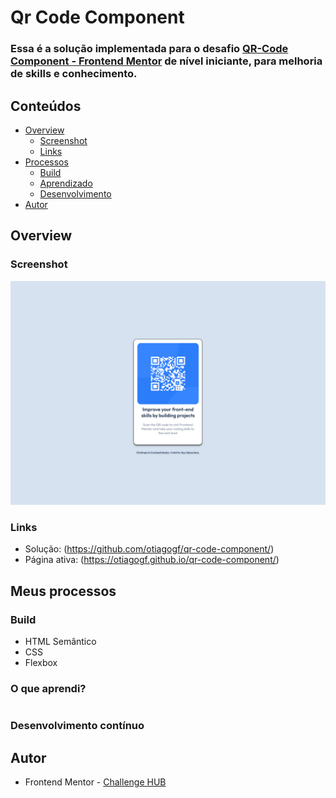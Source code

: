 # Qr Code Component 

### Essa é a solução implementada para o desafio [QR-Code Component - Frontend Mentor](https://www.frontendmentor.io/challenges/qr-code-component-iux_sIO_H) de nível iniciante, para melhoria de skills e conhecimento.

## Conteúdos
- [Overview](#overview)
    - [Screenshot](#screenshot)
    - [Links](#links)
- [Processos](#meus-processos)
    - [Build](#build)
    - [Aprendizado](#o-que-aprendi)
    - [Desenvolvimento](#desenvolvimento-contínuo)
- [Autor](#author)

## Overview

### Screenshot
<img src="./Desktop_version.png">

### Links
- Solução: (https://github.com/otiagogf/qr-code-component/)
- Página ativa: (https://otiagogf.github.io/qr-code-component/)

## Meus processos

### Build 
- HTML Semântico
- CSS
- Flexbox

### O que aprendi?

```css 

``` 

### Desenvolvimento contínuo


## Autor 
- Frontend Mentor - [Challenge HUB](https://www.figma.com/file/WwbNODiHJvGodLD2LdTbYY/QR-code-component---Challenge-Frontend-Mentor-(Community)?type=design&node-id=0%3A1&mode=design&t=IwY1KZJlGH2CHoL7-1)